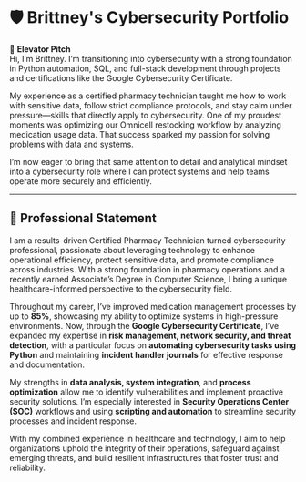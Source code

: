 # 🛡️ Brittney's Cybersecurity Portfolio

🎯 **Elevator Pitch**  
Hi, I’m Brittney. I’m transitioning into cybersecurity with a strong foundation in Python automation, SQL, and full-stack development through projects and certifications like the Google Cybersecurity Certificate.

My experience as a certified pharmacy technician taught me how to work with sensitive data, follow strict compliance protocols, and stay calm under pressure—skills that directly apply to cybersecurity. One of my proudest moments was optimizing our Omnicell restocking workflow by analyzing medication usage data. That success sparked my passion for solving problems with data and systems.

I’m now eager to bring that same attention to detail and analytical mindset into a cybersecurity role where I can protect systems and help teams operate more securely and efficiently.

---

## 💼 Professional Statement

I am a results-driven Certified Pharmacy Technician turned cybersecurity professional, passionate about leveraging technology to enhance operational efficiency, protect sensitive data, and promote compliance across industries. With a strong foundation in pharmacy operations and a recently earned Associate’s Degree in Computer Science, I bring a unique healthcare-informed perspective to the cybersecurity field.

Throughout my career, I’ve improved medication management processes by up to **85%**, showcasing my ability to optimize systems in high-pressure environments. Now, through the **Google Cybersecurity Certificate**, I’ve expanded my expertise in **risk management, network security, and threat detection**, with a particular focus on **automating cybersecurity tasks using Python** and maintaining **incident handler journals** for effective response and documentation.

My strengths in **data analysis, system integration**, and **process optimization** allow me to identify vulnerabilities and implement proactive security solutions. I’m especially interested in **Security Operations Center (SOC)** workflows and using **scripting and automation** to streamline security processes and incident response.

With my combined experience in healthcare and technology, I aim to help organizations uphold the integrity of their operations, safeguard against emerging threats, and build resilient infrastructures that foster trust and reliability.
